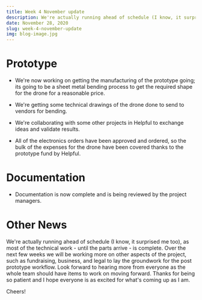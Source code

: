 ```yaml
---
title: Week 4 November update
description: We're actually running ahead of schedule (I know, it surprised me too), as most of the technical work - until the parts arrive - is complete. Over the next few weeks we will be working more on other aspects of the project, such as fundraising, business, and legal to lay the groundwork for the post prototype workflow.
date: November 28, 2020
slug: week-4-november-update
img: blog-image.jpg
---
```


# Prototype

- We're now working on getting the manufacturing of the prototype going; its going to be a sheet metal bending process to get the required shape for the drone for a reasonable price.

- We're getting some technical drawings of the drone done to send to vendors for bending.

- We're collaborating with some other projects in Helpful to exchange ideas and validate results.

- All of the electronics orders have been approved and ordered, so the bulk of the expenses for the drone have been covered thanks to the prototype fund by Helpful.

# Documentation

- Documentation is now complete and is being reviewed by the project managers.

# Other News

We're actually running ahead of schedule (I know, it surprised me too), as most of the technical work - until the parts arrive - is complete. Over the next few weeks we will be working more on other aspects of the project, such as fundraising, business, and legal to lay the groundwork for the post prototype workflow. Look forward to hearing more from everyone as the whole team should have items to work on moving forward. Thanks for being so patient and I hope everyone is as excited for what's coming up as I am.

Cheers!
